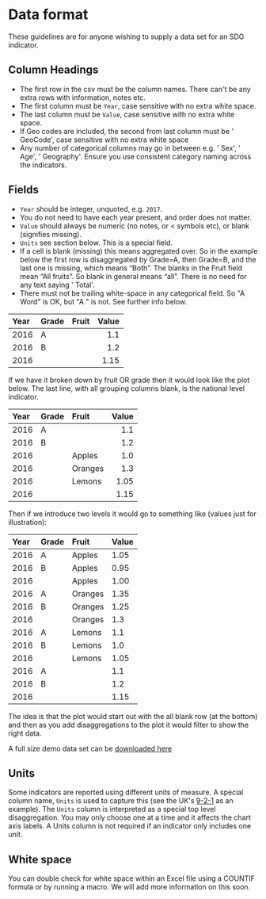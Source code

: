 # Data format

These guidelines are for anyone wishing to supply a data set for an SDG indicator.

## Column Headings

* The first row in the csv must be the column names. There can't be any extra rows with information, notes etc.
* The first column must be `Year`, case sensitive with no extra white space.
* The last column must be `Value`, case sensitive with no extra white space.
* If Geo codes are included, the second from last column must be ' GeoCode', case sensitive with no extra white space
* Any number of categorical columns may go in between e.g. ' Sex', ' Age', ' Geography'. Ensure you use consistent category naming across the indicators.

## Fields

* `Year` should be integer, unquoted, e.g. `2017`.
* You do not need to have each year present, and order does not matter.
* `Value` should always be numeric (no notes, or < symbols etc), or blank (signifies missing).
* `Units` see section below. This is a special field.
* If a cell is blank (missing) this means aggregated over. So in the example below the first row is disaggregated by Grade=A, then Grade=B, and the last one is missing, which means “Both”. The blanks in the Fruit field mean “All fruits”. So blank in general means “all”. There is no need for any text saying ' Total'.
* There must not be trailing white-space in any categorical field. So "A Word" is OK, but "A   " is not. See further info below.

| Year|	Grade|	Fruit|	Value|
|:----|:----|:--------|------:|
|2016| A |	 	| 1.1|
|2016| B |	        | 1.2|
|2016|	 |         	| 1.15|

If we have it broken down by fruit OR grade then it would look like the plot below. The last line, with all grouping columns blank, is the national level indicator.

|Year|Grade	|Fruit | Value|
|:---|:----|:------|-----:|
|2016|	A  |		|1.1|
|2016|	B |		|1.2|
|2016|	|	Apples	|1.0|
|2016|	|	Oranges	|1.3|
|2016|	|	Lemons	|1.05|
|2016|	|		|1.15|

Then if we introduce two levels it would go to something like (values just for illustration):

|Year   |Grade| Fruit	| Value |
|:------|:----|:---------|:------|
|2016	|A |	Apples |1.05   |
|2016	|B |	Apples	|0.95 |
|2016	|  |	Apples	|1.00 |
|2016	|A |	Oranges	|1.35 |
|2016	|B |	Oranges	|1.25 |
|2016	|  |	Oranges	|1.3  |
|2016	|A |	Lemons	|1.1  |
|2016	|B |	Lemons	|1.0  |
|2016	|  |	Lemons	|1.05 |
|2016	|A |		|1.1  |
|2016	|B |		|1.2  |
|2016	|  |		|1.15 |

The idea is that the plot would start out with the all blank row (at the bottom) and then as you add disaggregations to the plot it would filter to show the right data.

A full size demo data set can be [downloaded here](https://raw.githubusercontent.com/wiki/datasciencecampus/sdg-indicators/data/demo_indicator.csv)

## Units

Some indicators are reported using different units of measure. A special column name, `Units` is used to capture this (see the UK's [9-2-1](https://github.com/ONSdigital/sdg-data/blob/develop/data/indicator_9-2-1.csv) as an example). The `Units` column is interpreted as a special top level disaggregation. You may only choose one at a time and it affects the chart axis labels. A Units column is not required if an indicator only includes one unit.

## White space

You can double check for white space within an Excel file using a COUNTIF formula or by running a macro. We will add more information on this soon.
